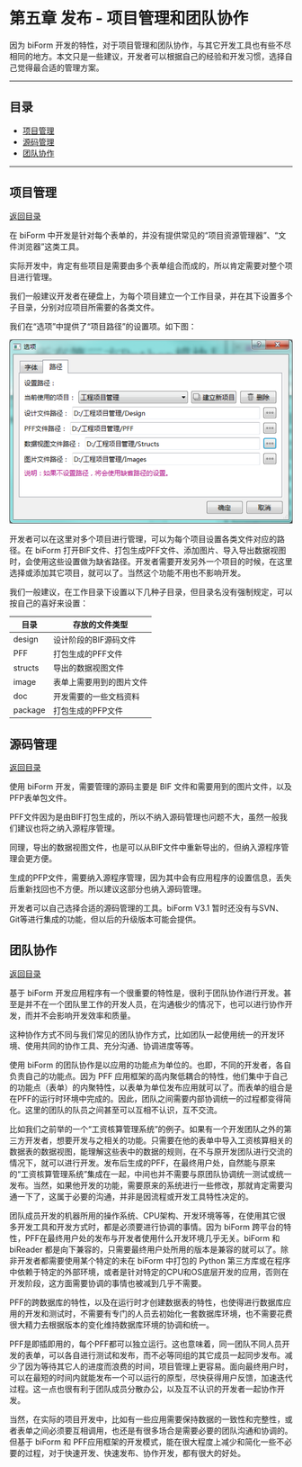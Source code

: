 # 第五章 发布 - 项目管理和团队协作

因为 biForm 开发的特性，对于项目管理和团队协作，与其它开发工具也有些不尽相同的地方。本文只是一些建议，开发者可以根据自己的经验和开发习惯，选择自己觉得最合适的管理方案。

---

<h2 id="category">目录</h2>

- [项目管理](#项目管理)
- [源码管理](#源码管理)
- [团队协作](#团队协作)

---

## 项目管理

[返回目录](#category)

在 biForm 中开发是针对每个表单的，并没有提供常见的“项目资源管理器”、“文件浏览器”这类工具。

实际开发中，肯定有些项目是需要由多个表单组合而成的，所以肯定需要对整个项目进行管理。

我们一般建议开发者在硬盘上，为每个项目建立一个工作目录，并在其下设置多个子目录，分别对应项目所需要的各类文件。

我们在“选项”中提供了“项目路径”的设置项。如下图：

![example](5-4-01.png)

开发者可以在这里对多个项目进行管理，可以为每个项目设置各类文件对应的路径。在 biForm 打开BIF文件、打包生成PFF文件、添加图片、导入导出数据视图时，会使用这些设置做为缺省路径。开发者需要开发另外一个项目的时候，在这里选择或添加其它项目，就可以了。当然这个功能不用也不影响开发。

我们一般建议，在工作目录下设置以下几种子目录，但目录名没有强制规定，可以按自己的喜好来设置：

|  目录   |     存放的文件类型      |
| ------- | ---------------------- |
| design  | 设计阶段的BIF源码文件    |
| PFF     | 打包生成的PFF文件       |
| structs | 导出的数据视图文件       |
| image   | 表单上需要用到的图片文件 |
| doc     | 开发需要的一些文档资料   |
| package | 打包生成的PFP文件       |

## 源码管理

[返回目录](#category)

使用 biForm 开发，需要管理的源码主要是 BIF 文件和需要用到的图片文件，以及PFP表单包文件。

PFF文件因为是由BIF打包生成的，所以不纳入源码管理也问题不大，虽然一般我们建议也将之纳入源程序管理。

同理，导出的数据视图文件，也是可以从BIF文件中重新导出的，但纳入源程序管理会更方便。

生成的PFP文件，需要纳入源程序管理，因为其中会有应用程序的设置信息，丢失后重新找回也不方便。所以建议这部分也纳入源码管理。

开发者可以自己选择合适的源码管理的工具。biForm V3.1 暂时还没有与SVN、Git等进行集成的功能，但以后的升级版本可能会提供。

## 团队协作

[返回目录](#category)

基于 biForm 开发应用程序有一个很重要的特性是，很利于团队协作进行开发。甚至是并不在一个团队里工作的开发人员，在沟通极少的情况下，也可以进行协作开发，而并不会影响开发效率和质量。

这种协作方式不同与我们常见的团队协作方式，比如团队一起使用统一的开发环境、使用共同的协作工具、充分沟通、协调进度等等。

使用 biForm 的团队协作是以应用的功能点为单位的。也即，不同的开发者，各自负责自己的功能点。因为 PFF 应用框架的高内聚低耦合的特性，他们集中于自己的功能点（表单）的内聚特性，以表单为单位发布应用就可以了。而表单的组合是在PFF的运行时环境中完成的。因此，团队之间需要内部协调统一的过程都变得简化。这里的团队的队员之间甚至可以互相不认识，互不交流。

比如我们之前举的一个“工资核算管理系统”的例子。如果有一个开发团队之外的第三方开发者，想要开发与之相关的功能。只需要在他的表单中导入工资核算相关的数据表的数据视图，能理解这些表中的数据的规则，在不与原开发团队进行交流的情况下，就可以进行开发。发布后生成的PFF，在最终用户处，自然能与原来的“工资核算管理系统”集成在一起，中间也并不需要与原团队协调统一测试或统一发布。当然，如果他开发的功能，需要原来的系统进行一些修改，那就肯定需要沟通一下了，这属于必要的沟通，并非是因流程或开发工具特性决定的。

团队成员开发的机器所用的操作系统、CPU架构、开发环境等等，在使用其它很多开发工具和开发方式时，都是必须要进行协调的事情。因为 biForm 跨平台的特性，PFF在最终用户处的发布与开发者使用什么开发环境几乎无关。biForm 和 biReader 都是向下兼容的，只需要最终用户处所用的版本是兼容的就可以了。除非开发者都需要使用某个特定的未在 biForm 中打包的 Python 第三方库或在程序中依赖于特定的外部环境，或者是针对特定的CPU和OS底层开发的应用，否则在开发阶段，这方面需要协调的事情也被减到几乎不需要。

PFF的跨数据库的特性，以及在运行时才创建数据表的特性，也使得进行数据库应用的开发和测试时，不需要有专门的人员去初始化一套数据库环境，也不需要花费很大精力去根据版本的变化维持数据库环境的协调和统一。

PFF是即插即用的，每个PFF都可以独立运行。这也意味着，同一团队不同人员开发的表单，可以各自进行测试和发布，而不必等同组的其它成员一起同步发布。减少了因为等待其它人的进度而浪费的时间，项目管理上更容易。面向最终用户时，可以在最短的时间内就能发布一个可以运行的原型，尽快获得用户反馈，加速迭代过程。这一点也很有利于团队成员分散办公，以及互不认识的开发者一起协作开发。

当然，在实际的项目开发中，比如有一些应用需要保持数据的一致性和完整性，或者表单之间必须要互相调用，也还是有很多场合是需要必要的团队沟通和协调的。但基于 biForm 和 PFF应用框架的开发模式，能在很大程度上减少和简化一些不必要的过程，对于快速开发、快速发布、协作开发，都有很大的好处。
